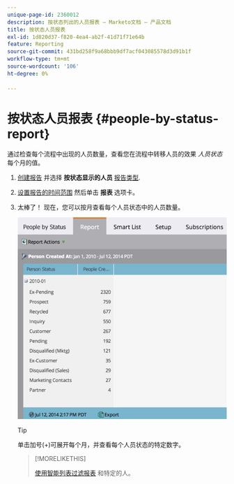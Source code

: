```yaml
---
unique-page-id: 2360012
description: 按状态列出的人员报表 — Marketo文档 — 产品文档
title: 按状态人员报表
exl-id: 1d820d37-f820-4ea4-ab2f-41d71f71e64b
feature: Reporting
source-git-commit: 431bd258f9a68bbb9df7acf043085578d3d91b1f
workflow-type: tm+mt
source-wordcount: '106'
ht-degree: 0%

---
```


# 按状态人员报表 {#people-by-status-report}

通过检查每个流程中出现的人员数量，查看您在流程中转移人员的效果 _人员状态_ 每个月的值。

1. [创建报告](/help/marketo/product-docs/reporting/basic-reporting/creating-reports/create-a-report-in-a-program.md) 并选择 **按状态显示的人员** [报告类型](/help/marketo/product-docs/reporting/basic-reporting/report-types/report-type-overview.md).

1. [设置报告的时间范围](/help/marketo/product-docs/reporting/basic-reporting/editing-reports/change-a-report-time-frame.md) 然后单击 **报表** 选项卡。

1. 太棒了！ 现在，您可以按月查看每个人员状态中的人员数量。

   ![](assets/image2017-3-27-11-3a17-3a4.png)

   >[!TIP]
   >
   >单击加号(+)可展开每个月，并查看每个人员状态的特定数字。

   >[!MORELIKETHIS]
   >
   >[使用智能列表过滤报表](/help/marketo/product-docs/reporting/basic-reporting/editing-reports/filter-people-in-a-report-with-a-smart-list.md) 和特定的人。
